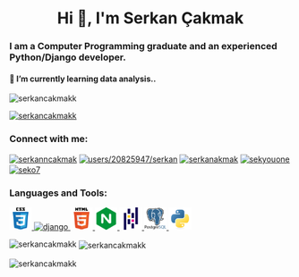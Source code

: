 <h1 align="center">Hi 👋, I'm Serkan Çakmak</h1>
<h3 align="start">I am a Computer Programming graduate and an experienced Python/Django developer.</h3>
<h4 align="start">🌱 I’m currently learning data analysis..</h4>

<p align="left"> <img src="https://komarev.com/ghpvc/?username=serkancakmakk&label=Profile%20views&color=0e75b6&style=flat" alt="serkancakmakk" /> </p>

<p align="left"> <a href="https://github.com/ryo-ma/github-profile-trophy"><img src="https://github-profile-trophy.vercel.app/?username=serkancakmakk" alt="serkancakmakk" /></a> </p>

<h3 align="left">Connect with me:</h3>
<p align="left">
<a href="https://linkedin.com/in/serkanncakmak" target="blank"><img align="center" src="https://raw.githubusercontent.com/rahuldkjain/github-profile-readme-generator/master/src/images/icons/Social/linked-in-alt.svg" alt="serkanncakmak" height="30" width="40" /></a>
<a href="https://stackoverflow.com/users/users/20825947/serkan" target="blank"><img align="center" src="https://raw.githubusercontent.com/rahuldkjain/github-profile-readme-generator/master/src/images/icons/Social/stack-overflow.svg" alt="users/20825947/serkan" height="30" width="40" /></a>
<a href="https://kaggle.com/serkanakmak" target="blank"><img align="center" src="https://raw.githubusercontent.com/rahuldkjain/github-profile-readme-generator/master/src/images/icons/Social/kaggle.svg" alt="serkanakmak" height="30" width="40" /></a>
<a href="https://www.hackerrank.com/sekyouone" target="blank"><img align="center" src="https://raw.githubusercontent.com/rahuldkjain/github-profile-readme-generator/master/src/images/icons/Social/hackerrank.svg" alt="sekyouone" height="30" width="40" /></a>
<a href="https://www.leetcode.com/seko7" target="blank"><img align="center" src="https://raw.githubusercontent.com/rahuldkjain/github-profile-readme-generator/master/src/images/icons/Social/leet-code.svg" alt="seko7" height="30" width="40" /></a>
</p>

<h3 align="left">Languages and Tools:</h3>
<p align="left"> <a href="https://www.w3schools.com/css/" target="_blank" rel="noreferrer"> <img src="https://raw.githubusercontent.com/devicons/devicon/master/icons/css3/css3-original-wordmark.svg" alt="css3" width="40" height="40"/> </a> <a href="https://www.djangoproject.com/" target="_blank" rel="noreferrer"> <img src="https://cdn.worldvectorlogo.com/logos/django.svg" alt="django" width="40" height="40"/> </a> <a href="https://www.w3.org/html/" target="_blank" rel="noreferrer"> <img src="https://raw.githubusercontent.com/devicons/devicon/master/icons/html5/html5-original-wordmark.svg" alt="html5" width="40" height="40"/> </a> <a href="https://www.nginx.com" target="_blank" rel="noreferrer"> <img src="https://raw.githubusercontent.com/devicons/devicon/master/icons/nginx/nginx-original.svg" alt="nginx" width="40" height="40"/> </a> <a href="https://pandas.pydata.org/" target="_blank" rel="noreferrer"> <img src="https://raw.githubusercontent.com/devicons/devicon/2ae2a900d2f041da66e950e4d48052658d850630/icons/pandas/pandas-original.svg" alt="pandas" width="40" height="40"/> </a> <a href="https://www.postgresql.org" target="_blank" rel="noreferrer"> <img src="https://raw.githubusercontent.com/devicons/devicon/master/icons/postgresql/postgresql-original-wordmark.svg" alt="postgresql" width="40" height="40"/> </a> <a href="https://www.python.org" target="_blank" rel="noreferrer"> <img src="https://raw.githubusercontent.com/devicons/devicon/master/icons/python/python-original.svg" alt="python" width="40" height="40"/> </a> </p>

<p><img align="left" src="https://github-readme-stats.vercel.app/api/top-langs?username=serkancakmakk&show_icons=true&locale=en&layout=compact" alt="serkancakmakk" /></p>

<p>&nbsp;<img align="center" src="https://github-readme-stats.vercel.app/api?username=serkancakmakk&show_icons=true&locale=en" alt="serkancakmakk" /></p>

<p><img align="center" src="https://github-readme-streak-stats.herokuapp.com/?user=serkancakmakk&" alt="serkancakmakk" /></p>
